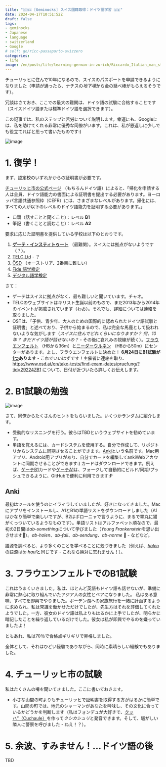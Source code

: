 ```yaml
---
title: "🇨🇭♊ [Geminocks] スイス国籍取得：ドイツ語学習 🇩🇪"
date: 2024-04-17T10:51:52Z
draft: false
tags:
- geminocks
- Japanese
- language
- switzerland
- Google
# self: go/ricc-passaporto-svizzero
categories:
- life
image: /en/posts/life/learning-german-in-zurich/Riccardo_Italian_man_studying_on_a_German_spelling_book_in_front_of_Grossmunster.png
---
```


チューリッヒに住んで10年になるので、スイスのパスポートを申請できるようになりました（申請が通ったら、ナチスの*地下壕*から金の延べ棒がもらえるそうです）。

冗談はさておき、ここでの最大の難関は、ドイツ語の試験に合格することです（スイスドイツ語または標準ドイツ語を選択できます）。

この記事では、私のステップと苦労について説明します。幸運にも、Googleには、私を助けてくれる非常に優秀な同僚がいます。これは、私が恩返しに少しでも役立てればと思って書いたものです:)

![image](Riccardo_Italian_man_studying_on_a_German_spelling_book_in_front_of_Grossmunster.png)

<!--more-->


# 1. 復学！

まず、認定校のいずれかからの証明書が必要です。

[チューリッヒ市の公式ページ](https://www.stadt-zuerich.ch/portal/de/index/politik_u_recht/einbuergerungen/kenntnisse/sprachlicheanforderungen.html) （もちろんドイツ語）によると、「帰化を申請する人は全員、ドイツ語能力の書面による証明書を提出する必要があります。ヨーロッパ言語共通参照枠（CEFR）には、さまざまなレベルがあります。帰化には、すべての人が以下のレベルのドイツ語能力を証明する必要があります。」

* 口頭（話すことと聞くこと）：レベル **B1**
* 筆記（書くことと読むこと）：レベル **A2**

要求に応じた証明書を提供している学校は以下のとおりです。

1. [**ゲーテ・インスティトゥート**](http://www.goethe.de/lrn/prj/pba/bes/gzb/deindex.html) （最難関）。スイスには拠点がないようです（？）。
2. [TELC Ltd](https://www.telc.net/#section-0) - ？
3. [ÖSD](http://www.osd.at/) （オーストリア、2番目に難しい）
4. [Fide 語学検定](http://www.fide-service.ch/)
5. [デジタル語学検定](https://www.digitalersprachtest.ch/)

さて：
* ゲーテはスイスに拠点がなく、最も難しいと聞いています。チャオ。
* TELCのウェブサイトはキリスト生誕以前のもので、まだ2013年から2014年のイベントが掲載されています（わお）。それでも、詳細については連絡を取りました。
* OSTは、「子供、青少年、大人のための国際的に認められたドイツ語試験と証明書」と述べており、子供から始まるので、私は完全な馬鹿として扱われないような気がします（*スイスに住んでどれくらいになりますか？ 何、10年？ まだドイツ語が話せないの？* - その後に哀れみの視線が続く）。[フラウエンフェルト](https://www.google.com/maps/dir/Zurich+HB,+Bahnhofplatz,+Zurigo,+Svizzera/Frauenfeld,+Svizzera/@47.550191,8.9002971,13.83z/data=!4m14!4m13!1m5!1m1!1s0x47900a08cc0e6e41:0xf5c698b65f8c52a7!2m2!1d8.5403226!2d47.3778579!1m5!1m1!1s0x479a922b7ac416d5:0xabd5ea8c4a738dc7!2m2!1d8.8987541!2d47.5535997!3e3) （HBから36m）と[ニーダーウルネン](https://www.google.com/maps/dir/Zurich+HB,+Bahnhofplatz,+Zurigo,+Svizzera/8867+Niederurnen,+Svizzera/@47.1837248,8.744133,11.39z/data=!4m14!4m13!1m5!1m1!1s0x47900a08cc0e6e41:0xf5c698b65f8c52a7!2m2!1d8.5403226!2d47.3778579!1m5!1m1!1s0x479acd0b21f91dfd:0x6eb928b1714053f3!2m2!1d9.0531505!2d47.125507!3e3) （HBから50m）にセンターがあります。よし、フラウエンフェルトに決めた！ **6月24日にB1試験が[1つ](https://www.osd.at/en/take-tests/find-exam-dates/?country=167&tests=00001100000&land=null&stadt=Frauenfeld&datefrom=01.06.2023&dateto=31.08.2023&centernr=null)あります** - これでいいはずです！主催者に連絡を取り、https://www.osd.at/en/take-tests/find-exam-dates/pruefung/?tid=29224ZB1 について、日付が近づいたら詳しくお伝えします。

# 2. B1試験の勉強

![image](man-in-yellow-studies-by-lake-zurich.png)

さて、同僚からたくさんのヒントをもらいました。いくつかランダムに紹介します。

* 受動的なリスニングを行う。彼らはTBDというウェブサイトを勧めています。
* 単語を覚えるには、カードシステムを使用する。自分で作成して、リポジトリからシステムに同期させることができます。[Anki](https://apps.ankiweb.net/)という名前です。Mac用アプリ、Android用アプリがあり、自分でカードを編集してankiWebアカウントに同期させることができます:) カードはダウンロードできます。例えば、[ゲーテB1](https://ankiweb.net/shared/info/1586166030)カードや[ゲーテA1](https://ankiweb.net/shared/info/1386119660)は、フォークして自動的にビルド/同期/プッシュできるように、GitHubで便利に利用できます:P

## Anki

最初はツールを使うのにイライラしていましたが、好きになってきました。Macにアプリをインストールし、A1とB1の単語リストをダウンロードしました（A1はかなり簡単で楽しいですが、B2はボローニャで言うように、まるで睾丸に猫がくっついているようなものです）。単語リストはアルファベット順なので、最初の2日間は*ab-something*について学びました（*Young Frankenstein*を思い出させます😬）。*ab-holen*、*ab-fall*、*ab-sendung*、*ab-norme* 🧌 - などなど。

語源を調べると、より多くのことを学べることに気づきました（例えば、[*holen*](https://en.wiktionary.org/wiki/holen#German)の語源は*to haul*と同じです - これなら絶対に忘れません！）。

# 3. フラウエンフェルトでのB1試験

これはうまくいきました。私は、ほとんど英語もドイツ語も話せないが、準備に非常に熱心に取り組んでいたアジア人の女性とペアになりました。
私はある意味、すべてを即興でやりました。ボーデン湖への家族旅行を一緒に計画するように求められ、私は常識を働かせただけでしたが、先生方はそれを評価してくれたようでした。一方、彼女のドイツ語は私よりもはるかに上手でしたが、明らかに暗記したことを繰り返しているだけでした。彼女は私が即興でやるのを嫌っていましたよ！

ともあれ、私は70％で合格点ギリギリで昇格しました。

全体として、それはひどい経験でありながら、同時に素晴らしい経験でもありました。

# 4. チューリッヒ市の試験

私はたくさんの噂を聞いてきました。ここに書いておきます。

* 小さな山間の町よりもチューリッヒで証明書を取得する方がはるかに簡単です。山間の町では、地元のシャーマンがあなたを吟味し、その文化に合っているかどうかを判断します（私はフォンデュが大好きで、[クッハ”（Cuchaule）](https://cookidoo.ch/recipes/recipe/fr-CH/r434981)を作って*クシカシュリ*と発音できます。そして、騒がしい隣人に警察を呼びました - ねえ！？）。

# 5. 余波、すみません！...ドイツ語の後

TBD


